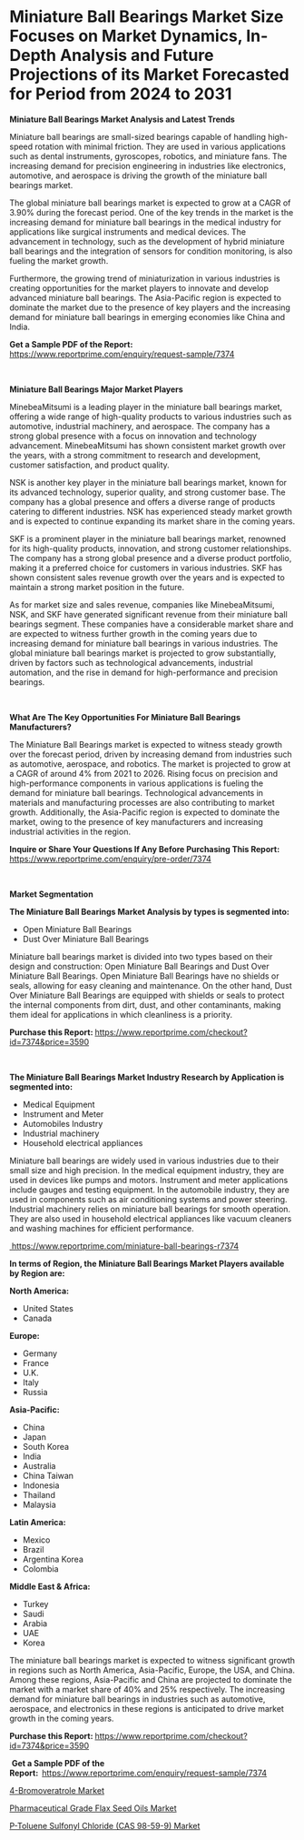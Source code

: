 <p><h1>Miniature Ball Bearings Market Size Focuses on Market Dynamics, In-Depth Analysis and Future Projections of its Market Forecasted for Period from 2024 to 2031</h1></p><p><strong>Miniature Ball Bearings Market Analysis and Latest Trends</strong></p>
<p><p>Miniature ball bearings are small-sized bearings capable of handling high-speed rotation with minimal friction. They are used in various applications such as dental instruments, gyroscopes, robotics, and miniature fans. The increasing demand for precision engineering in industries like electronics, automotive, and aerospace is driving the growth of the miniature ball bearings market.</p><p>The global miniature ball bearings market is expected to grow at a CAGR of 3.90% during the forecast period. One of the key trends in the market is the increasing demand for miniature ball bearings in the medical industry for applications like surgical instruments and medical devices. The advancement in technology, such as the development of hybrid miniature ball bearings and the integration of sensors for condition monitoring, is also fueling the market growth.</p><p>Furthermore, the growing trend of miniaturization in various industries is creating opportunities for the market players to innovate and develop advanced miniature ball bearings. The Asia-Pacific region is expected to dominate the market due to the presence of key players and the increasing demand for miniature ball bearings in emerging economies like China and India.</p></p>
<p><strong>Get a Sample PDF of the Report:&nbsp;</strong> <a href="https://www.reportprime.com/enquiry/request-sample/7374">https://www.reportprime.com/enquiry/request-sample/7374</a></p>
<p>&nbsp;</p>
<p><strong>Miniature Ball Bearings Major Market Players</strong></p>
<p><p>MinebeaMitsumi is a leading player in the miniature ball bearings market, offering a wide range of high-quality products to various industries such as automotive, industrial machinery, and aerospace. The company has a strong global presence with a focus on innovation and technology advancement. MinebeaMitsumi has shown consistent market growth over the years, with a strong commitment to research and development, customer satisfaction, and product quality.</p><p>NSK is another key player in the miniature ball bearings market, known for its advanced technology, superior quality, and strong customer base. The company has a global presence and offers a diverse range of products catering to different industries. NSK has experienced steady market growth and is expected to continue expanding its market share in the coming years.</p><p>SKF is a prominent player in the miniature ball bearings market, renowned for its high-quality products, innovation, and strong customer relationships. The company has a strong global presence and a diverse product portfolio, making it a preferred choice for customers in various industries. SKF has shown consistent sales revenue growth over the years and is expected to maintain a strong market position in the future.</p><p>As for market size and sales revenue, companies like MinebeaMitsumi, NSK, and SKF have generated significant revenue from their miniature ball bearings segment. These companies have a considerable market share and are expected to witness further growth in the coming years due to increasing demand for miniature ball bearings in various industries. The global miniature ball bearings market is projected to grow substantially, driven by factors such as technological advancements, industrial automation, and the rise in demand for high-performance and precision bearings.</p></p>
<p>&nbsp;</p>
<p><strong>What Are The Key Opportunities For Miniature Ball Bearings Manufacturers?</strong></p>
<p><p>The Miniature Ball Bearings market is expected to witness steady growth over the forecast period, driven by increasing demand from industries such as automotive, aerospace, and robotics. The market is projected to grow at a CAGR of around 4% from 2021 to 2026. Rising focus on precision and high-performance components in various applications is fueling the demand for miniature ball bearings. Technological advancements in materials and manufacturing processes are also contributing to market growth. Additionally, the Asia-Pacific region is expected to dominate the market, owing to the presence of key manufacturers and increasing industrial activities in the region.</p></p>
<p><strong>Inquire or Share Your Questions If Any Before Purchasing This Report:</strong> <a href="https://www.reportprime.com/enquiry/pre-order/7374">https://www.reportprime.com/enquiry/pre-order/7374</a></p>
<p>&nbsp;</p>
<p><strong>Market Segmentation</strong></p>
<p><strong>The Miniature Ball Bearings Market Analysis by types is segmented into:</strong></p>
<p><ul><li>Open Miniature Ball Bearings</li><li>Dust Over Miniature Ball Bearings</li></ul></p>
<p><p>Miniature ball bearings market is divided into two types based on their design and construction: Open Miniature Ball Bearings and Dust Over Miniature Ball Bearings. Open Miniature Ball Bearings have no shields or seals, allowing for easy cleaning and maintenance. On the other hand, Dust Over Miniature Ball Bearings are equipped with shields or seals to protect the internal components from dirt, dust, and other contaminants, making them ideal for applications in which cleanliness is a priority.</p></p>
<p><strong>Purchase this Report:&nbsp;</strong><a href="https://www.reportprime.com/checkout?id=7374&price=3590">https://www.reportprime.com/checkout?id=7374&price=3590</a></p>
<p>&nbsp;</p>
<p><strong>The Miniature Ball Bearings Market Industry Research by Application is segmented into:</strong></p>
<p><ul><li>Medical Equipment</li><li>Instrument and Meter</li><li>Automobiles Industry</li><li>Industrial machinery</li><li>Household electrical appliances</li></ul></p>
<p><p>Miniature ball bearings are widely used in various industries due to their small size and high precision. In the medical equipment industry, they are used in devices like pumps and motors. Instrument and meter applications include gauges and testing equipment. In the automobile industry, they are used in components such as air conditioning systems and power steering. Industrial machinery relies on miniature ball bearings for smooth operation. They are also used in household electrical appliances like vacuum cleaners and washing machines for efficient performance.</p></p>
<p><a href="https://www.reportprime.com/miniature-ball-bearings-r7374">&nbsp;https://www.reportprime.com/miniature-ball-bearings-r7374</a></p>
<p><strong>In terms of Region, the Miniature Ball Bearings Market Players available by Region are:</strong></p>
<p>
    <p> <strong> North America: </strong>
        <ul>
            <li>United States</li>
            <li>Canada</li>
        </ul>
        </p> 
    <p> <strong> Europe: </strong>
        <ul>
            <li>Germany</li>
            <li>France</li>
            <li>U.K.</li>
            <li>Italy</li>
            <li>Russia</li>
        </ul>
        </p> 
    <p> <strong> Asia-Pacific: </strong>
        <ul>
            <li>China</li>
            <li>Japan</li>
            <li>South Korea</li>
            <li>India</li>
            <li>Australia</li>
            <li>China Taiwan</li>
            <li>Indonesia</li>
            <li>Thailand</li>
            <li>Malaysia</li>
        </ul>
        </p> 
    <p> <strong> Latin America: </strong>
        <ul>
            <li>Mexico</li>
            <li>Brazil</li>
            <li>Argentina Korea</li>
            <li>Colombia</li>
        </ul>
        </p> 
    <p> <strong> Middle East & Africa: </strong>
        <ul>
            <li>Turkey</li>
            <li>Saudi</li>
            <li>Arabia</li>
            <li>UAE</li>
            <li>Korea</li>
        </ul>
    </p>
    </p>
<p><p>The miniature ball bearings market is expected to witness significant growth in regions such as North America, Asia-Pacific, Europe, the USA, and China. Among these regions, Asia-Pacific and China are projected to dominate the market with a market share of 40% and 25% respectively. The increasing demand for miniature ball bearings in industries such as automotive, aerospace, and electronics in these regions is anticipated to drive market growth in the coming years.</p></p>
<p><strong>Purchase this Report: </strong><a href="https://www.reportprime.com/checkout?id=7374&price=3590">https://www.reportprime.com/checkout?id=7374&price=3590</a></p>
<p>&nbsp;<strong>Get a Sample PDF of the Report:&nbsp;&nbsp;</strong><a href="https://www.reportprime.com/enquiry/request-sample/7374">https://www.reportprime.com/enquiry/request-sample/7374</a></p>
<p><strong></strong></p>
<p><p><a href="https://www.linkedin.com/pulse/4-bromoveratrole-market-research-report-reveals-latest-trends-p2obc?trackingId=uOq6M3pTj8ATeYW1Z1VJaw%3D%3D">4-Bromoveratrole Market</a></p><p><a href="https://www.linkedin.com/pulse/pharmaceutical-grade-flax-seed-oils-market-size-furnishes-oe0lc?trackingId=H9j0lZih0gC26uB0qJnIPQ%3D%3D">Pharmaceutical Grade Flax Seed Oils Market</a></p><p><a href="https://www.linkedin.com/pulse/p-toluene-sulfonyl-chloride-cas-98-59-9-market-size-share-rmyac?trackingId=PSe2bERI%2FyWWIHDsHD%2BMxg%3D%3D">P-Toluene Sulfonyl Chloride (CAS 98-59-9) Market</a></p></p>
